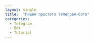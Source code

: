 ```yaml
---
layout: single
title:  "Пишем простого Телеграм-бота"
categories:
  - Telegram
  - Bot
  - Tutorial
---
```

